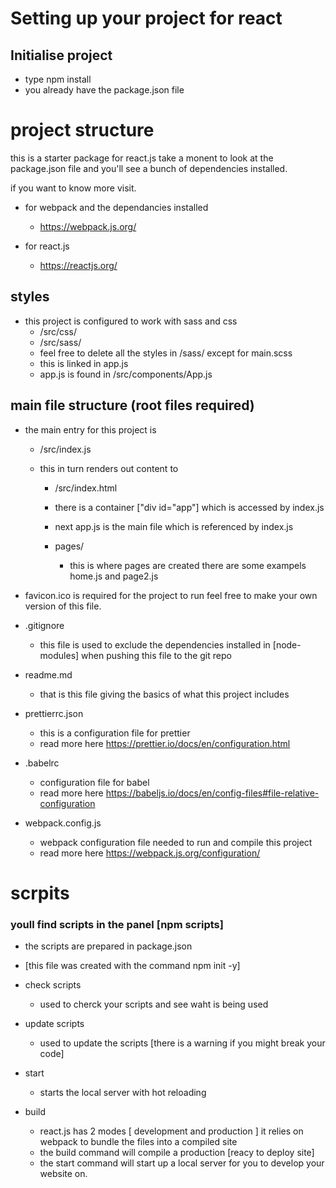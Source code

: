 # Setting up your project for react

## Initialise project

- type npm install
- you already have the package.json file

# project structure

this is a starter package for react.js
take a monent to look at the package.json file and you'll see a bunch of dependencies installed.

if you want to know more visit.

- for webpack and the dependancies installed
  - https://webpack.js.org/
- for react.js

  - https://reactjs.org/

## styles

- this project is configured to work with sass and css
  - /src/css/
  - /src/sass/
  - feel free to delete all the styles in /sass/ except for main.scss
  - this is linked in app.js
  - app.js is found in /src/components/App.js

## main file structure (root files required)

- the main entry for this project is

  - /src/index.js

  - this in turn renders out content to

    - /src/index.html

    - there is a container ["div id="app"] which is accessed by index.js

    - next app.js is the main file which is referenced by index.js

    - pages/
      - this is where pages are created there are some exampels home.js and page2.js

- favicon.ico is required for the project to run feel free to make your own version of this file.

- .gitignore

  - this file is used to exclude the dependencies installed in [node-modules] when pushing this file to the git repo

- readme.md

  - that is this file giving the basics of what this project includes

- prettierrc.json

  - this is a configuration file for prettier
  - read more here https://prettier.io/docs/en/configuration.html

- .babelrc

  - configuration file for babel
  - read more here https://babeljs.io/docs/en/config-files#file-relative-configuration

- webpack.config.js
  - webpack configuration file needed to run and compile this project
  - read more here https://webpack.js.org/configuration/

# scrpits

### youll find scripts in the panel [npm scripts]

- the scripts are prepared in package.json
- [this file was created with the command npm init -y]

- check scripts
  - used to cherck your scripts and see waht is being used
- update scripts
  - used to update the scripts [there is a warning if you might break your code]
- start
  - starts the local server with hot reloading
- build
  - react.js has 2 modes [ development and production ] it relies on webpack to bundle the files into a compiled site
  - the build command will compile a production [reacy to deploy site]
  - the start command will start up a local server for you to develop your website on.
